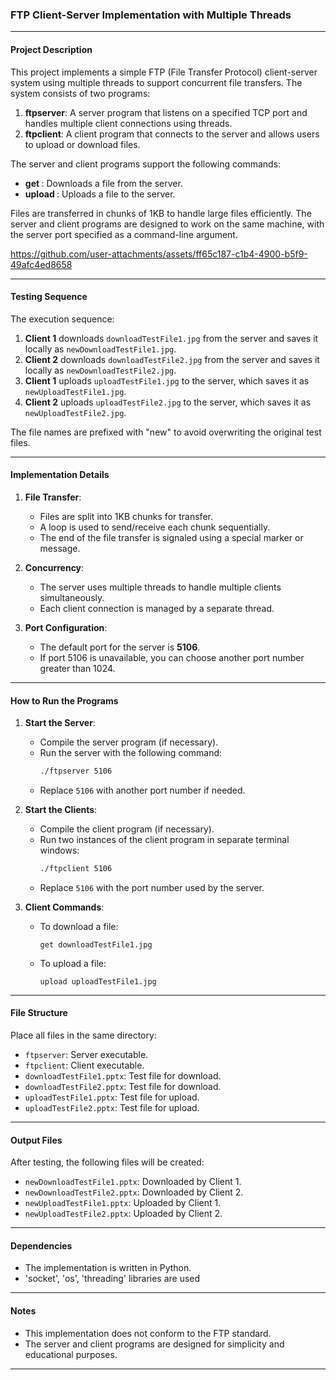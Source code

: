 ### **FTP Client-Server Implementation with Multiple Threads**

---

#### **Project Description**
This project implements a simple FTP (File Transfer Protocol) client-server system using multiple threads to support concurrent file transfers. The system consists of two programs:
1. **ftpserver**: A server program that listens on a specified TCP port and handles multiple client connections using threads.
2. **ftpclient**: A client program that connects to the server and allows users to upload or download files.

The server and client programs support the following commands:
- **get <filename>**: Downloads a file from the server.
- **upload <filename>**: Uploads a file to the server.

Files are transferred in chunks of 1KB to handle large files efficiently. The server and client programs are designed to work on the same machine, with the server port specified as a command-line argument.

https://github.com/user-attachments/assets/ff65c187-c1b4-4900-b5f9-49afc4ed8658


---

#### **Testing Sequence**
The execution sequence:
1. **Client 1** downloads `downloadTestFile1.jpg` from the server and saves it locally as `newDownloadTestFile1.jpg`.
2. **Client 2** downloads `downloadTestFile2.jpg` from the server and saves it locally as `newDownloadTestFile2.jpg`.
3. **Client 1** uploads `uploadTestFile1.jpg` to the server, which saves it as `newUploadTestFile1.jpg`.
4. **Client 2** uploads `uploadTestFile2.jpg` to the server, which saves it as `newUploadTestFile2.jpg`.

The file names are prefixed with "new" to avoid overwriting the original test files.

---

#### **Implementation Details**
1. **File Transfer**:
   - Files are split into 1KB chunks for transfer.
   - A loop is used to send/receive each chunk sequentially.
   - The end of the file transfer is signaled using a special marker or message.

2. **Concurrency**:
   - The server uses multiple threads to handle multiple clients simultaneously.
   - Each client connection is managed by a separate thread.

3. **Port Configuration**:
   - The default port for the server is **5106**.
   - If port 5106 is unavailable, you can choose another port number greater than 1024.

---

#### **How to Run the Programs**

1. **Start the Server**:
   - Compile the server program (if necessary).
   - Run the server with the following command:
     ```bash
     ./ftpserver 5106
     ```
   - Replace `5106` with another port number if needed.

2. **Start the Clients**:
   - Compile the client program (if necessary).
   - Run two instances of the client program in separate terminal windows:
     ```bash
     ./ftpclient 5106
     ```
   - Replace `5106` with the port number used by the server.

3. **Client Commands**:
   - To download a file:
     ```
     get downloadTestFile1.jpg
     ```
   - To upload a file:
     ```
     upload uploadTestFile1.jpg
     ```

---

#### **File Structure**
Place all files in the same directory:
- `ftpserver`: Server executable.
- `ftpclient`: Client executable.
- `downloadTestFile1.pptx`: Test file for download.
- `downloadTestFile2.pptx`: Test file for download.
- `uploadTestFile1.pptx`: Test file for upload.
- `uploadTestFile2.pptx`: Test file for upload.

---

#### **Output Files**
After testing, the following files will be created:
- `newDownloadTestFile1.pptx`: Downloaded by Client 1.
- `newDownloadTestFile2.pptx`: Downloaded by Client 2.
- `newUploadTestFile1.pptx`: Uploaded by Client 1.
- `newUploadTestFile2.pptx`: Uploaded by Client 2.

---

#### **Dependencies**
- The implementation is written in Python.
- 'socket', 'os', 'threading' libraries are used

---

#### **Notes**
- This implementation does not conform to the FTP standard.
- The server and client programs are designed for simplicity and educational purposes.

---
